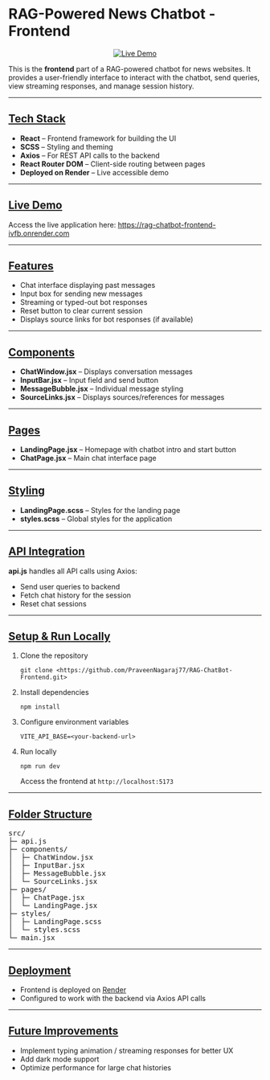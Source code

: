 # RAG-Powered News Chatbot - Frontend

<p align="center">
  <a href="https://rag-chatbot-frontend-ivfb.onrender.com" target="_blank">
    <img src="https://img.shields.io/badge/Live-Demo-blue" alt="Live Demo">
  </a>
</p>

This is the **frontend** part of a RAG-powered chatbot for news websites. It provides a user-friendly interface to interact with the chatbot, send queries, view streaming responses, and manage session history.

---

## <u>Tech Stack</u>

<ul>
  <li><b>React</b> – Frontend framework for building the UI</li>
  <li><b>SCSS</b> – Styling and theming</li>
  <li><b>Axios</b> – For REST API calls to the backend</li>
  <li><b>React Router DOM</b> – Client-side routing between pages</li>
  <li><b>Deployed on Render</b> – Live accessible demo</li>
</ul>

---

## <u>Live Demo</u>

<p>
  Access the live application here: 
  <a href="https://rag-chatbot-frontend-ivfb.onrender.com" target="_blank">
    https://rag-chatbot-frontend-ivfb.onrender.com
  </a>
</p>

---

## <u>Features</u>

<ul>
  <li>Chat interface displaying past messages</li>
  <li>Input box for sending new messages</li>
  <li>Streaming or typed-out bot responses</li>
  <li>Reset button to clear current session</li>
  <li>Displays source links for bot responses (if available)</li>
</ul>

---

## <u>Components</u>

<ul>
  <li><b>ChatWindow.jsx</b> – Displays conversation messages</li>
  <li><b>InputBar.jsx</b> – Input field and send button</li>
  <li><b>MessageBubble.jsx</b> – Individual message styling</li>
  <li><b>SourceLinks.jsx</b> – Displays sources/references for messages</li>
</ul>

---

## <u>Pages</u>

<ul>
  <li><b>LandingPage.jsx</b> – Homepage with chatbot intro and start button</li>
  <li><b>ChatPage.jsx</b> – Main chat interface page</li>
</ul>

---

## <u>Styling</u>

<ul>
  <li><b>LandingPage.scss</b> – Styles for the landing page</li>
  <li><b>styles.scss</b> – Global styles for the application</li>
</ul>

---

## <u>API Integration</u>

<p>
  <b>api.js</b> handles all API calls using Axios:
</p>
<ul>
  <li>Send user queries to backend</li>
  <li>Fetch chat history for the session</li>
  <li>Reset chat sessions</li>
</ul>

---

## <u>Setup & Run Locally</u>

<ol>
  <li>Clone the repository
    <pre><code>git clone &lt;https://github.com/PraveenNagaraj77/RAG-ChatBot-Frontend.git&gt;
</code></pre>
  </li>
  <li>Install dependencies
    <pre><code>npm install</code></pre>
  </li>
  <li>Configure environment variables
    <pre><code>VITE_API_BASE=&lt;your-backend-url&gt;</code></pre>
  </li>
  <li>Run locally
    <pre><code>npm run dev</code></pre>
    Access the frontend at <code>http://localhost:5173</code>
  </li>
</ol>

---

## <u>Folder Structure</u>

<pre>
src/
├─ api.js
├─ components/
│  ├─ ChatWindow.jsx
│  ├─ InputBar.jsx
│  ├─ MessageBubble.jsx
│  └─ SourceLinks.jsx
├─ pages/
│  ├─ ChatPage.jsx
│  └─ LandingPage.jsx
├─ styles/
│  ├─ LandingPage.scss
│  └─ styles.scss
└─ main.jsx
</pre>

---

## <u>Deployment</u>

<ul>
  <li>Frontend is deployed on <a href="https://rag-chatbot-frontend-ivfb.onrender.com" target="_blank">Render</a></li>
  <li>Configured to work with the backend via Axios API calls</li>
</ul>

---

## <u>Future Improvements</u>

<ul>
  <li>Implement typing animation / streaming responses for better UX</li>
  <li>Add dark mode support</li>
  <li>Optimize performance for large chat histories</li>
</ul>
